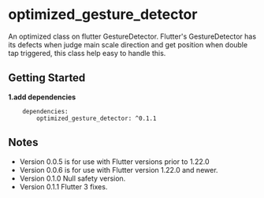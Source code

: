 # optimized_gesture_detector

An optimized class on flutter GestureDetector. Flutter's GestureDetector has its defects when judge main scale direction and get position when double tap triggered, this class help easy to handle this.

## Getting Started
**1.add dependencies**
```
    dependencies:
        optimized_gesture_detector: ^0.1.1
```

## Notes
* Version 0.0.5 is for use with Flutter versions prior to 1.22.0
* Version 0.0.6 is for use with Flutter version 1.22.0 and newer.
* Version 0.1.0 Null safety version.
* Version 0.1.1 Flutter 3 fixes.